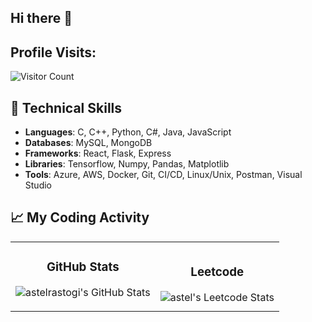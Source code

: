 ## Hi there 👋

<!-- 
- 🔭 I’m currently working on Cybersecurity related projects
- 🌱 I’m currently learning MERN, Network Security
- 👯 I’m looking to collaborate on Hackathon ideas and projects implementation 
- 🤔 I’m looking for help with learning new concepts 
- 💬 Ask me about Cybersecurity, Machine Learning, Game Development, hackathons 
- 📫 How to reach me: LinkedIn, 
- 😄 Pronouns: She/Her
- ⚡ Fun fact: ... 
-->


## Profile Visits: 

![Visitor Count](https://profile-counter.glitch.me/astelrastogi/count.svg)

## 🔧 Technical Skills
- **Languages**: C, C++, Python, C#, Java, JavaScript
- **Databases**: MySQL, MongoDB
- **Frameworks**: React, Flask, Express
- **Libraries**: Tensorflow, Numpy, Pandas, Matplotlib
- **Tools**: Azure, AWS, Docker, Git, CI/CD, Linux/Unix, Postman, Visual Studio 



## 📈 My Coding Activity 

<table>
  <tr>
    <!-- GitHub Statistics -->
    <td>
      <h3 align="center">GitHub Stats</h3>
      <p align="center">
        <img src="https://github-readme-streak-stats.herokuapp.com/?user=astelrastogi&theme=tokyonight" alt="astelrastogi's GitHub Stats" />
      </p>
    </td>
    <!-- Leetcode Statistics -->
    <td>
      <h3 align="center">Leetcode</h3>
      <img src="https://leetcard.jacoblin.cool/astel?ext=heatmap" alt="astel's Leetcode Stats" />
    </td>
  </tr>
</table>


<!-- 
<p>&nbsp;<img align="center" src="https://github-readme-stats.vercel.app/api?username=astelrastogi&show_icons=true&locale=en" alt="astelrastogi" /></p>
 -->
 <!--
<p><img align="center" src="https://github-readme-streak-stats.herokuapp.com/?user=astelrastogi&" alt="astelrastogi" /></p>
 -->

